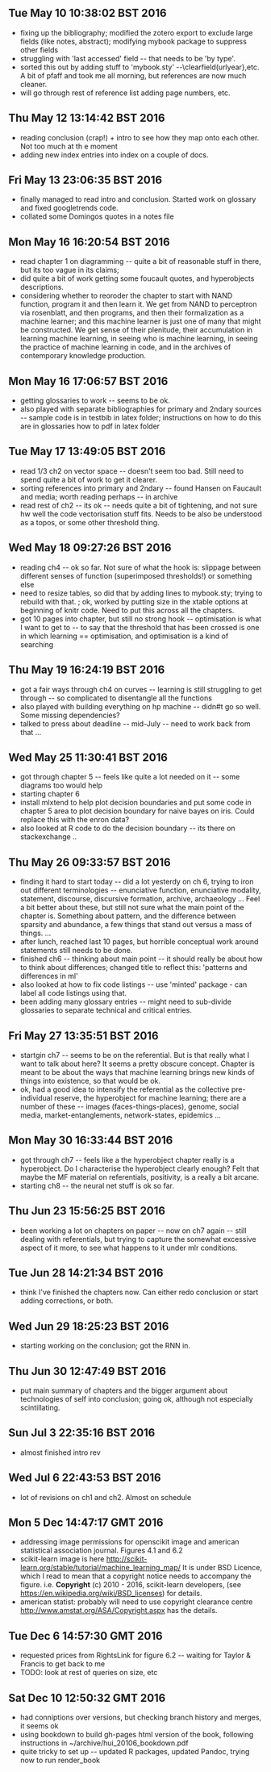 

## Tue May 10 10:38:02 BST 2016

- fixing up the bibliography; modified the zotero export to exclude large fields (like notes, abstract); modifying mybook package to suppress other fields
- struggling with 'last accessed' field -- that needs to be 'by type'. 
- sorted this out by adding stuff to 'mybook.sty' --\clearfield(urlyear},etc. A bit of pfaff and took me all morning, but references are now much cleaner. 
- will go through rest of reference list adding page numbers, etc. 



## Thu May 12 13:14:42 BST 2016

- reading conclusion (crap!) + intro to see how they map onto each other. Not too much at th e moment
- adding new index entries into index on a couple of docs. 

## Fri May 13 23:06:35 BST 2016
- finally managed to read intro and conclusion. Started work on glossary and fixed googletrends code.
- collated some Domingos quotes in a notes file

## Mon May 16 16:20:54 BST 2016

- read chapter 1 on diagramming -- quite a bit of reasonable stuff in there, but its too vague in its claims;
- did quite a bit of work getting some foucault quotes, and hyperobjects descriptions. 
- considering whether to reoroder the chapter to start with NAND function, program it and then learn it. We get from NAND to perceptron via rosenblatt, and then programs, and then their formalization as a machine learner; and this machine learner is just one of many that might be constructed. We get sense of their plenitude, their accumulation in learning machine learning, in seeing who is machine learning, in seeing the practice of machine learning in code, and in the archives of contemporary knowledge production. 

## Mon May 16 17:06:57 BST 2016
- getting glossaries to work -- seems to be ok. 
- also played with separate bibliographies for primary and 2ndary sources -- sample code is in testbib in latex folder; instructions on how to do this are in glossaries how to pdf in latex folder



## Tue May 17 13:49:05 BST 2016
- read 1/3 ch2 on vector space -- doesn't seem too bad. Still need to spend quite a bit of work to get it clearer.
- sorting references into primary and 2ndary -- found Hansen on Faucault and media; worth reading perhaps -- in archive
- read rest of ch2 -- its ok -- needs quite a bit of tightening, and not sure hw well the code vectorisation stuff fits. Needs to be also be understood as a topos, or some other threshold thing. 


## Wed May 18 09:27:26 BST 2016

- reading ch4 -- ok so far. Not sure of what the hook is: slippage between different senses of function (superimposed thresholds!) or something else
- need to resize tables, so did that by adding lines to mybook.sty; trying to rebuild with that. ; ok, worked by putting size in the xtable options at beginning of knitr code. Need to put this across all the chapters. 
- got 10 pages into chapter, but still no strong hook -- optimisation is what I want to get to -- to say that the threshold that has been crossed is one in which learning == optimisation, and optimisation is a kind of searching

## Thu May 19 16:24:19 BST 2016

- got a fair ways  through ch4 on curves -- learning is still struggling to get through -- so complicated to disentangle all the functions
- also played with building everything on hp machine -- didn#t go so well. Some missing dependencies?
- talked to press about deadline -- mid-July -- need to work back from that ... 


## Wed May 25 11:30:41 BST 2016
- got through chapter 5 -- feels like quite a lot needed on it -- some diagrams too would help
- starting chapter 6
- install mlxtend to help plot decision boundaries and put some code in chapter 5 area to plot decision boundary for naive bayes on iris. Could replace this with the enron data?
- also looked at R code to do the decision boundary -- its there on stackexchange ..

## Thu May 26 09:33:57 BST 2016
- finding it hard to start today -- did a lot yesterdy on ch 6, trying to iron out different terminologies -- enunciative function, enunciative modality, statement, discourse, discursive formation, archive, archaeology ... Feel a bit better about these, but still not sure what the main point of the chapter is. Something about pattern, and the difference between sparsity and abundance, a few things that stand out versus a mass of things. ... 
- after lunch, reached last 10 pages, but horrible conceptual work around statements still needs to be done. 
- finished ch6 -- thinking about main point -- it should really be about how to think about differences; changed title to reflect this: 'patterns and differences in ml'
- also looked at how to fix code listings -- use 'minted' package - can label all code listings using that. 
- been adding many glossary entries -- might need to sub-divide glossaries to separate technical and critical entries. 


## Fri May 27 13:35:51 BST 2016
- startgin ch7 -- seems to be on the referential. But is that really what I want to talk about here? It seems a pretty obscure concept. Chapter is meant to be about the ways that machine learning brings new kinds of things into existence, so that would be ok. 
- ok, had a good idea to intensify the referential as the collective pre-individual reserve, the hyperobject for machine learning; there are a number of these -- images (faces-things-places), genome, social media, market-entanglements, network-states, epidemics ... 

## Mon May 30 16:33:44 BST 2016
- got through ch7 -- feels like a the hyperobject chapter really is a hyperobject. Do I characterise the hyperobject clearly enough? Felt that maybe the MF material on referentials, positivity, is a really a bit arcane. 
- starting ch8 -- the neural net stuff is ok so far. 

## Thu Jun 23 15:56:25 BST 2016
- been working a lot on chapters on paper -- now on ch7 again -- still dealing with referentials, but trying to capture the somewhat excessive aspect of it more, to see what happens to it under mlr conditions. 


## Tue Jun 28 14:21:34 BST 2016
- think I've finished the chapters now. Can either redo conclusion or start adding corrections, or both. 

## Wed Jun 29 18:25:23 BST 2016
- starting working on the conclusion; got the RNN in. 

## Thu Jun 30 12:47:49 BST 2016

- put main summary of chapters and the bigger argument about technologies of self into conclusion; going ok, although not especially scintillating. 

## Sun Jul  3 22:35:16 BST 2016

- almost finished intro rev

## Wed Jul  6 22:43:53 BST 2016
- lot of revisions on ch1 and ch2. Almost on schedule



## Mon  5 Dec 14:47:17 GMT 2016

- addressing image permissions for openscikit image and american statistical association journal. Figures 4.1 and 6.2
- scikit-learn image is here http://scikit-learn.org/stable/tutorial/machine_learning_map/ It is under BSD Licence, which I read to mean that a copyright notice needs to accompany the figure. i.e. **Copyright** (c) 2010 - 2016, scikit-learn developers, (see https://en.wikipedia.org/wiki/BSD_licenses) for details.   
- american statist: probably will need to use copyright clearance centre http://www.amstat.org/ASA/Copyright.aspx has the details. 



## Tue Dec  6 14:57:30 GMT 2016
- requested prices from RightsLink for figure 6.2 -- waiting for Taylor & Francis to get back to me
- TODO: look at rest of queries on size, etc


## Sat Dec 10 12:50:32 GMT 2016
- had conniptions over versions, but checking branch history and merges, it seems ok
- using bookdown to build gh-pages html version of the book, following instructions in ~/archive/hui_20106_bookdown.pdf
- quite tricky to set up -- updated R packages, updated Pandoc, trying now to run render_book
